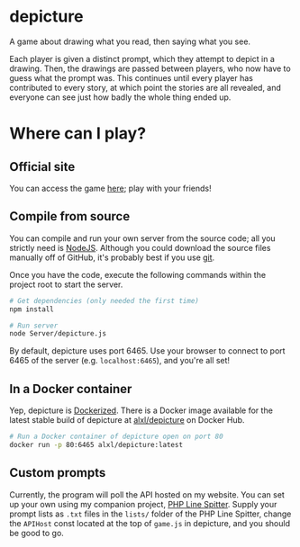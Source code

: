 # depicture
A game about drawing what you read, then saying what you see.

Each player is given a distinct prompt, which they attempt to depict in a drawing. Then, the drawings are passed between players, who now have to guess what the prompt was. This continues until every player has contributed to every story, at which point the stories are all revealed, and everyone can see just how badly the whole thing ended up.

# Where can I play?
## Official site
You can access the game [here](http://depicture.itsalxl.com); play with your friends!
## Compile from source
You can compile and run your own server from the source code; all you strictly need is [NodeJS](https://nodejs.org/). Although you could download the source files manually off of GitHub, it's probably best if you use [git](https://git-scm.com/).

Once you have the code, execute the following commands within the project root to start the server.
```sh
# Get dependencies (only needed the first time)
npm install

# Run server
node Server/depicture.js
```
By default, depicture uses port 6465. Use your browser to connect to port 6465 of the server (e.g. `localhost:6465`), and you're all set!

## In a Docker container
Yep, depicture is [Dockerized](https://www.docker.com/). There is a Docker image available for the latest stable build of depicture at [alxl/depicture](https://hub.docker.com/repository/docker/alxl/depicture) on Docker Hub.
```sh
# Run a Docker container of depicture open on port 80
docker run -p 80:6465 alxl/depicture:latest
```

## Custom prompts
Currently, the program will poll the API hosted on my website. You can set up your own using my companion project, [PHP Line Spitter](https://github.com/ItsAlxl/PHP-Line-Spitter). Supply your prompt lists as `.txt` files in the `lists/` folder of the PHP Line Spitter, change the `APIHost` const located at the top of `game.js` in depicture, and you should be good to go.
